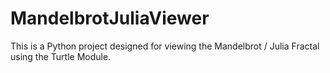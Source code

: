 # MandelbrotJuliaViewer
This is a Python project designed for viewing the Mandelbrot / Julia Fractal using the Turtle Module.
